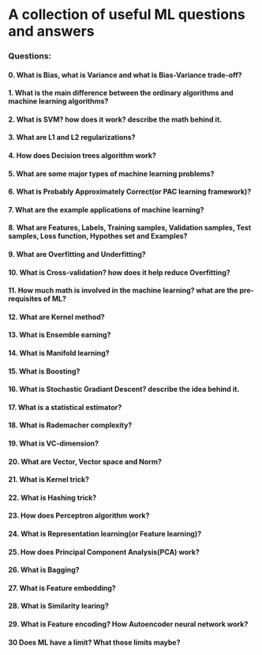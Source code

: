 # A collection of useful ML questions and answers

### Questions:

#### 0. What is Bias, what is Variance and what is Bias-Variance trade-off?
#### 1. What is the main difference between the ordinary algorithms and machine learning algorithms?
#### 2. What is SVM? how does it work? describe the math behind it.
#### 3. What are L1 and L2 regularizations?
#### 4. How does Decision trees algorithm work?
#### 5. What are some major types of machine learning problems?
#### 6. What is Probably Approximately Correct(or PAC learning framework)?
#### 7. What are the example applications of machine learning?
#### 8. What are Features, Labels, Training samples, Validation samples, Test samples, Loss function, Hypothes set and Examples?
#### 9. What are Overfitting and Underfitting?
#### 10. What is Cross-validation? how does it help reduce Overfitting?
#### 11. How much math is involved in the machine learning? what are the pre-requisites of ML?
#### 12. What are Kernel method?
#### 13. What is Ensemble earning?
#### 14. What is Manifold learning?
#### 15. What is Boosting?
#### 16. What is Stochastic Gradiant Descent? describe the idea behind it.
#### 17. What is a statistical estimator?
#### 18. What is Rademacher complexity?
#### 19. What is VC-dimension?
#### 20. What are Vector, Vector space and Norm?
#### 21. What is Kernel trick?
#### 22. What is Hashing trick?
#### 23. How does Perceptron algorithm work?
#### 24. What is Representation learning(or Feature learning)?
#### 25. How does Principal Component Analysis(PCA) work?
#### 26. What is Bagging?
#### 27. What is Feature embedding?
#### 28. What is Similarity learing?
#### 29. What is Feature encoding? How Autoencoder neural network work?
#### 30 Does ML have a limit? What those limits maybe?
